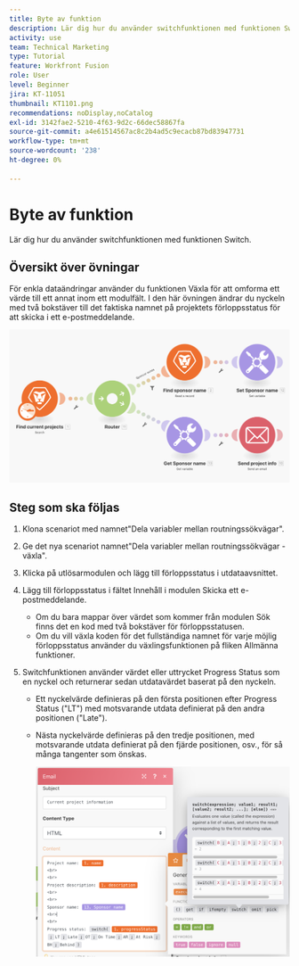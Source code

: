 ```yaml
---
title: Byte av funktion
description: Lär dig hur du använder switchfunktionen med funktionen Switch.
activity: use
team: Technical Marketing
type: Tutorial
feature: Workfront Fusion
role: User
level: Beginner
jira: KT-11051
thumbnail: KT1101.png
recommendations: noDisplay,noCatalog
exl-id: 3142fae2-5210-4f63-9d2c-66dec58867fa
source-git-commit: a4e61514567ac8c2b4ad5c9ecacb87bd83947731
workflow-type: tm+mt
source-wordcount: '238'
ht-degree: 0%

---
```


# Byte av funktion

Lär dig hur du använder switchfunktionen med funktionen Switch.

## Översikt över övningar

För enkla dataändringar använder du funktionen Växla för att omforma ett värde till ett annat inom ett modulfält. I den här övningen ändrar du nyckeln med två bokstäver till det faktiska namnet på projektets förloppsstatus för att skicka i ett e-postmeddelande.

![Byt funktion, bild 1](../12-exercises/assets/switch-function-walkthrough-1.png)

## Steg som ska följas

1. Klona scenariot med namnet&quot;Dela variabler mellan routningssökvägar&quot;.
1. Ge det nya scenariot namnet&quot;Dela variabler mellan routningssökvägar - växla&quot;.
1. Klicka på utlösarmodulen och lägg till förloppsstatus i utdataavsnittet.
1. Lägg till förloppsstatus i fältet Innehåll i modulen Skicka ett e-postmeddelande.

   + Om du bara mappar över värdet som kommer från modulen Sök finns det en kod med två bokstäver för förloppsstatusen.
   + Om du vill växla koden för det fullständiga namnet för varje möjlig förloppsstatus använder du växlingsfunktionen på fliken Allmänna funktioner.

1. Switchfunktionen använder värdet eller uttrycket Progress Status som en nyckel och returnerar sedan utdatavärdet baserat på den nyckeln.

   + Ett nyckelvärde definieras på den första positionen efter Progress Status (&quot;LT&quot;) med motsvarande utdata definierat på den andra positionen (&quot;Late&quot;).
   + Nästa nyckelvärde definieras på den tredje positionen, med motsvarande utdata definierat på den fjärde positionen, osv., för så många tangenter som önskas.

     ![Byt funktion bild 2](../12-exercises/assets/switch-function-walkthrough-2.png)
